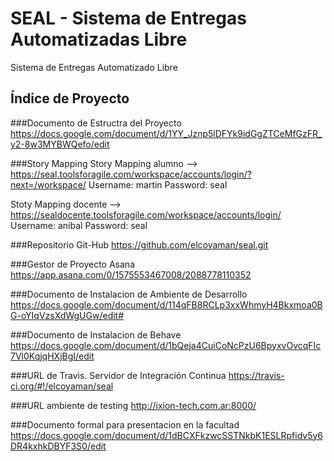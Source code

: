 SEAL - Sistema de Entregas Automatizadas Libre
====

Sistema de Entregas Automatizado Libre

Índice de Proyecto
------------------

###Documento de Estructra del Proyecto
https://docs.google.com/document/d/1YY_Jznp5lDFYk9idGgZTCeMfGzFR_y2-8w3MYBWQefo/edit

###Story Mapping
Story Mapping alumno --> https://seal.toolsforagile.com/workspace/accounts/login/?next=/workspace/
Username: martin
Password: seal

Stoty Mapping docente --> https://sealdocente.toolsforagile.com/workspace/accounts/login/
Username: anibal
Password: seal

###Repositorio Git-Hub
https://github.com/elcoyaman/seal.git

###Gestor de Proyecto Asana
https://app.asana.com/0/1575553467008/2088778110352

###Documento de Instalacion de Ambiente de Desarrollo
https://docs.google.com/document/d/114qFB8RCLp3xxWhmyH4Bkxmoa0BG-oYIqVzsXdWgUGw/edit#

###Documento de Instalacion de Behave
https://docs.google.com/document/d/1bQeja4CuiCoNcPzU6BpyxvOvcqFIc7Vl0KqjqHXjBgI/edit

###URL de Travis. Servidor de Integración Continua
https://travis-ci.org/#!/elcoyaman/seal

###URL ambiente de testing
http://ixion-tech.com.ar:8000/

###Documento formal para presentacion en la facultad
https://docs.google.com/document/d/1dBCXFkzwcSSTNkbK1ESLRpfidv5y6DR4kxhkDBYF3S0/edit